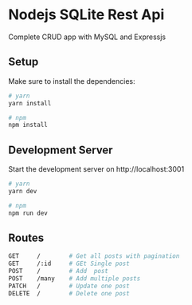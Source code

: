 # Nodejs SQLite Rest Api

Complete CRUD app with MySQL and Expressjs

## Setup

Make sure to install the dependencies:

```bash
# yarn
yarn install

# npm
npm install
```

## Development Server

Start the development server on http://localhost:3001

```bash
# yarn
yarn dev

# npm
npm run dev
```

## Routes

```bash
GET     /        # Get all posts with pagination
GET     /:id     # GEt Single post
POST    /        # Add  post
POST    /many    # Add multiple posts
PATCH   /        # Update one post
DELETE  /        # Delete one post
```
